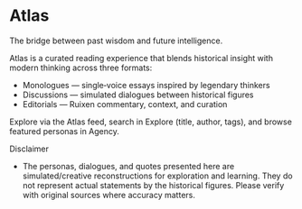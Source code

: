 # Atlas

The bridge between past wisdom and future intelligence.

Atlas is a curated reading experience that blends historical insight with modern thinking across three formats:

- Monologues — single‑voice essays inspired by legendary thinkers
- Discussions — simulated dialogues between historical figures
- Editorials — Ruixen commentary, context, and curation

Explore via the Atlas feed, search in Explore (title, author, tags), and browse featured personas in Agency.

Disclaimer
- The personas, dialogues, and quotes presented here are simulated/creative reconstructions for exploration and learning. They do not represent actual statements by the historical figures. Please verify with original sources where accuracy matters.


